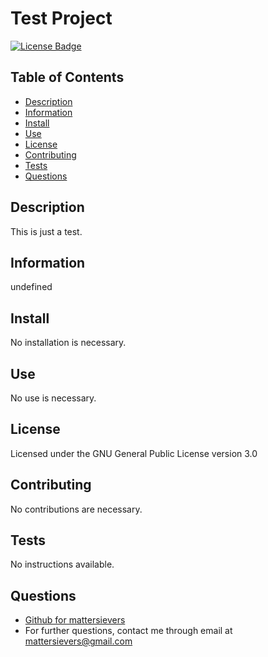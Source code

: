 
 
  # Test Project
  [![License Badge](https://img.shields.io/badge/License-GNU_GPLv3-blue.svg)](https://www.gnu.org/licenses/gpl-3.0.en.html)

  ## Table of Contents
  * [Description](#description)
  * [Information](#information)
  * [Install](#install)
  * [Use](#use)
  * [License](#license)
  * [Contributing](#contributing)
  * [Tests](#tests)
  * [Questions](#questions)

  ## Description
  This is just a test.

  ## Information
  undefined

  ## Install
  No installation is necessary.
  
  ## Use
  No use is necessary.
  
  ## License
  Licensed under the GNU General Public License version 3.0

  ## Contributing
  No contributions are necessary.

  ## Tests
  No instructions available.
  
  ## Questions
  - [Github for mattersievers](http://www.github.com/mattersievers)
  - For further questions, contact me through email at mattersievers@gmail.com

